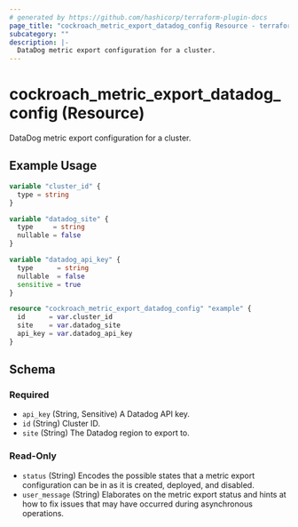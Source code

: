 ```yaml
---
# generated by https://github.com/hashicorp/terraform-plugin-docs
page_title: "cockroach_metric_export_datadog_config Resource - terraform-provider-cockroach"
subcategory: ""
description: |-
  DataDog metric export configuration for a cluster.
---
```


# cockroach_metric_export_datadog_config (Resource)

DataDog metric export configuration for a cluster.

## Example Usage

```terraform
variable "cluster_id" {
  type = string
}

variable "datadog_site" {
  type     = string
  nullable = false
}

variable "datadog_api_key" {
  type      = string
  nullable  = false
  sensitive = true
}

resource "cockroach_metric_export_datadog_config" "example" {
  id      = var.cluster_id
  site    = var.datadog_site
  api_key = var.datadog_api_key
}
```

<!-- schema generated by tfplugindocs -->
## Schema

### Required

- `api_key` (String, Sensitive) A Datadog API key.
- `id` (String) Cluster ID.
- `site` (String) The Datadog region to export to.

### Read-Only

- `status` (String) Encodes the possible states that a metric export configuration can be in as it is created, deployed, and disabled.
- `user_message` (String) Elaborates on the metric export status and hints at how to fix issues that may have occurred during asynchronous operations.


